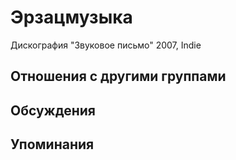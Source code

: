 # Эрзацмузыка

Дискография
"Звуковое письмо" 2007, Indie

## Отношения с другими группами


## Обсуждения


## Упоминания

